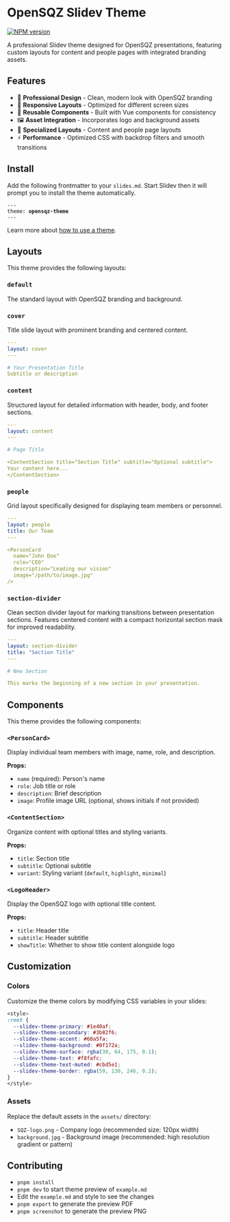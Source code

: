 # OpenSQZ Slidev Theme

[![NPM version](https://img.shields.io/npm/v/slidev-theme-opensqz-theme?color=3AB9D4&label=)](https://www.npmjs.com/package/slidev-theme-opensqz-theme)

A professional Slidev theme designed for OpenSQZ presentations, featuring custom layouts for content and people pages with integrated branding assets.

## Features

- 🎨 **Professional Design** - Clean, modern look with OpenSQZ branding
- 📱 **Responsive Layouts** - Optimized for different screen sizes
- 🧩 **Reusable Components** - Built with Vue components for consistency
- 🖼️ **Asset Integration** - Incorporates logo and background assets
- 🎯 **Specialized Layouts** - Content and people page layouts
- ⚡ **Performance** - Optimized CSS with backdrop filters and smooth transitions

## Install

Add the following frontmatter to your `slides.md`. Start Slidev then it will prompt you to install the theme automatically.

<pre><code>---
theme: <b>opensqz-theme</b>
---</code></pre>

Learn more about [how to use a theme](https://sli.dev/guide/theme-addon#use-theme).

## Layouts

This theme provides the following layouts:

### `default`
The standard layout with OpenSQZ branding and background.

### `cover`
Title slide layout with prominent branding and centered content.

```yaml
---
layout: cover
---

# Your Presentation Title
Subtitle or description
```

### `content`
Structured layout for detailed information with header, body, and footer sections.

```yaml
---
layout: content
---

# Page Title

<ContentSection title="Section Title" subtitle="Optional subtitle">
Your content here...
</ContentSection>
```

### `people`
Grid layout specifically designed for displaying team members or personnel.

```yaml
---
layout: people
title: Our Team
---

<PersonCard
  name="John Doe"
  role="CEO"
  description="Leading our vision"
  image="/path/to/image.jpg"
/>
```

### `section-divider`
Clean section divider layout for marking transitions between presentation sections. Features centered content with a compact horizontal section mask for improved readability.

```yaml
---
layout: section-divider
title: "Section Title"
---

# New Section

This marks the beginning of a new section in your presentation.
```

## Components

This theme provides the following components:

### `<PersonCard>`
Display individual team members with image, name, role, and description.

**Props:**
- `name` (required): Person's name
- `role`: Job title or role
- `description`: Brief description
- `image`: Profile image URL (optional, shows initials if not provided)

### `<ContentSection>`
Organize content with optional titles and styling variants.

**Props:**
- `title`: Section title
- `subtitle`: Optional subtitle
- `variant`: Styling variant (`default`, `highlight`, `minimal`)

### `<LogoHeader>`
Display the OpenSQZ logo with optional title content.

**Props:**
- `title`: Header title
- `subtitle`: Header subtitle
- `showTitle`: Whether to show title content alongside logo

## Customization

### Colors
Customize the theme colors by modifying CSS variables in your slides:

```css
<style>
:root {
  --slidev-theme-primary: #1e40af;
  --slidev-theme-secondary: #3b82f6;
  --slidev-theme-accent: #60a5fa;
  --slidev-theme-background: #0f172a;
  --slidev-theme-surface: rgba(30, 64, 175, 0.1);
  --slidev-theme-text: #f8fafc;
  --slidev-theme-text-muted: #cbd5e1;
  --slidev-theme-border: rgba(59, 130, 246, 0.2);
}
</style>
```

### Assets
Replace the default assets in the `assets/` directory:
- `SQZ-logo.png` - Company logo (recommended size: 120px width)
- `background.jpg` - Background image (recommended: high resolution gradient or pattern)

## Contributing

- `pnpm install`
- `pnpm dev` to start theme preview of `example.md`
- Edit the `example.md` and style to see the changes
- `pnpm export` to generate the preview PDF
- `pnpm screenshot` to generate the preview PNG
